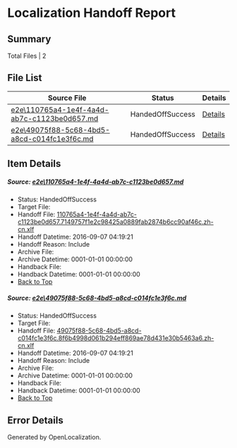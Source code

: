 # <a name='report-top'></a> Localization Handoff Report

## Summary
 Total Files | 2

## File List
 Source File | Status | Details 
 ----------- | ------ | ------- 
 [e2e\110765a4-1e4f-4a4d-ab7c-c1123be0d657.md](https://github.com/OpenLocalizationTestOrg/ol-test0/blob/d52d8f287e6ad78bb572790d79385173e314e388/e2e/110765a4-1e4f-4a4d-ab7c-c1123be0d657.md) | HandedOffSuccess | [Details](#3c716c67d57137c3c2dcced5ad42ec26448bae771)
 [e2e\49075f88-5c68-4bd5-a8cd-c014fc1e3f6c.md](https://github.com/OpenLocalizationTestOrg/ol-test0/blob/d52d8f287e6ad78bb572790d79385173e314e388/e2e/49075f88-5c68-4bd5-a8cd-c014fc1e3f6c.md) | HandedOffSuccess | [Details](#0721a2d3fe92e159158353dec222b7b7395924f62)

## Item Details
##### <a name='3c716c67d57137c3c2dcced5ad42ec26448bae771'></a> Source: [e2e\110765a4-1e4f-4a4d-ab7c-c1123be0d657.md](https://github.com/OpenLocalizationTestOrg/ol-test0/blob/d52d8f287e6ad78bb572790d79385173e314e388/e2e/110765a4-1e4f-4a4d-ab7c-c1123be0d657.md)
* Status: HandedOffSuccess
* Target File: 
* Handoff File: [110765a4-1e4f-4a4d-ab7c-c1123be0d657.7149757f1e2c98425a0889fab2874b6cc90af46c.zh-cn.xlf](https://github.com/OpenLocalizationTestOrg/ol-test0-handoff/blob/2a59c8b935d8de8db36c2cb4eb51d33121f9bd4d/ol-handoff/OpenLocalizationTestOrg/ol-test0-zhcn/ci/ht/110765a4-1e4f-4a4d-ab7c-c1123be0d657.7149757f1e2c98425a0889fab2874b6cc90af46c.zh-cn.xlf)
* Handoff Datetime: 2016-09-07 04:19:21
* Handoff Reason: Include
* Archive File: 
* Archive Datetime: 0001-01-01 00:00:00
* Handback File: 
* Handback Datetime: 0001-01-01 00:00:00
* [Back to Top](#report-top)

##### <a name='0721a2d3fe92e159158353dec222b7b7395924f62'></a> Source: [e2e\49075f88-5c68-4bd5-a8cd-c014fc1e3f6c.md](https://github.com/OpenLocalizationTestOrg/ol-test0/blob/d52d8f287e6ad78bb572790d79385173e314e388/e2e/49075f88-5c68-4bd5-a8cd-c014fc1e3f6c.md)
* Status: HandedOffSuccess
* Target File: 
* Handoff File: [49075f88-5c68-4bd5-a8cd-c014fc1e3f6c.8f6b4998d061b294eff869ae78d431e30b5463a6.zh-cn.xlf](https://github.com/OpenLocalizationTestOrg/ol-test0-handoff/blob/2a59c8b935d8de8db36c2cb4eb51d33121f9bd4d/ol-handoff/OpenLocalizationTestOrg/ol-test0-zhcn/ci/ht/49075f88-5c68-4bd5-a8cd-c014fc1e3f6c.8f6b4998d061b294eff869ae78d431e30b5463a6.zh-cn.xlf)
* Handoff Datetime: 2016-09-07 04:19:21
* Handoff Reason: Include
* Archive File: 
* Archive Datetime: 0001-01-01 00:00:00
* Handback File: 
* Handback Datetime: 0001-01-01 00:00:00
* [Back to Top](#report-top)


## Error Details

Generated by OpenLocalization.
